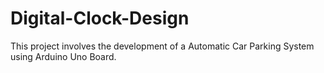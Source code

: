 # Digital-Clock-Design
This project involves the development of a Automatic Car Parking System using Arduino Uno Board.
